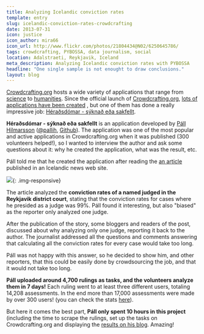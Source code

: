 ```yaml
---
title: Analyzing Icelandic conviction rates
template: entry
slug: icelandic-conviction-rates-crowdcrafting
date: 2013-07-31
icon: justice
icon_author: mira66
icon_url: http://www.flickr.com/photos/21804434@N02/6250645786/
tags: crowdcrafting, PYBOSSA, data journalism, social
location: Adalstraeti, Reykjavik, Iceland
meta_description: Analyzing Icelandic conviction rates with PYBOSSA
headline: "One single sample is not enought to draw conclusions."
layout: blog
---
```


[Crowdcrafting.org](http://crowdcrafting.org) hosts a wide variety of applications that range from [science](http://crowdcrafting.org/app/airquality/) to
[humanities](http://crowdcrafting.org/app/bardomatic/). Since the official launch of [Crowdcrafting.org](http://crowdcrafting.org), [lots of applications have been created](http://crowdcrafting.org/app/category/featured/)
, but one of them has done a really impressive job: [Héraðsdómar -
sýknað eða sakfellt](http://crowdcrafting.org/app/heradsdomar/).

<!--more-->

**Héraðsdómar - sýknað eða sakfellt** is an application developed by [Páll Hilmarsson](http://gogn.in/) ([@pallih](https://twitter.com/pallih), [Github](https://github.com/pallih)). The application was one of the most popular and active
applications in Crowdcrafting.org when it was published (300 volunteers helped!),
so I wanted to interview the author and ask some questions about it: why he created the application,
what was the result, etc.

Páll told me that he created the application after reading the [an article](http://www.visir.is/simon-sigvaldason-sakfellir-naer-alltaf/article/2012121229180) published in an Icelandic news web site.

![](http://i.imgur.com/6GlMJ1p.png){: .img-responsive}

The article analyzed the **conviction rates of a named judged in the Reykjavik district court**,
stating that the conviction rates for cases where he presided as a judge was 99%.
Páll found it interesting, but also "biased" as the reporter only analyzed one judge.

After the publication of the story, some bloggers and readers of the post, discussed
about why analyzing only one judge, reporting it back to the author. The journalist
addressed all the questions and comments answering that
calculating all the conviction rates for every case would take too long.

Páll was not happy with this answer, so he decided to show him, and other reporters, that
this could be easily done by crowdsourcing the job, and that it would not take too long.

**Páll uploaded around 4,700 rulings as tasks, and the volunteers analyze them in 7 days!** Each ruling
went to at least three different users, totaling 14,208 assessments. In the end more than
17,000 assessments were made by over 300 users! (you can check the stats [here](http://crowdcrafting.org/app/heradsdomar/stats)).

But here it comes the best part, **Páll only spent 10 hours in this project** (including
the time to scrape the rulings, set up the tasks on Crowdcrafting.org and displaying
the [results on his blog](http://gogn.in/heradsdomar/). Amazing!
